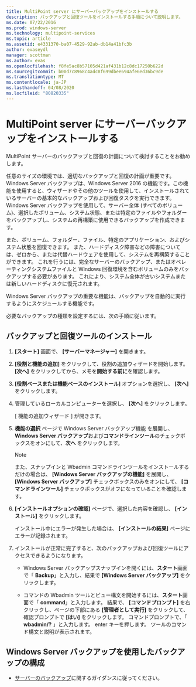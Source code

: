 ```yaml
---
title: MultiPoint server にサーバーバックアップをインストールする
description: バックアップと回復ツールをインストールする手順について説明します。
ms.date: 07/22/2016
ms.prod: windows-server
ms.technology: multipoint-services
ms.topic: article
ms.assetid: e4331370-ba07-4529-92ab-db14a41bfc3b
author: evaseydl
manager: scottman
ms.author: evas
ms.openlocfilehash: f8fe5ac8b57105d421af431b12c8dc17250b622d
ms.sourcegitcommit: b00d7c8968c4adc8f699dbee694afe6ed36bc9de
ms.translationtype: MT
ms.contentlocale: ja-JP
ms.lasthandoff: 04/08/2020
ms.locfileid: "80820335"
---
```

# <a name="install-server-backup-on-your-multipoint-server"></a>MultiPoint server にサーバーバックアップをインストールする
MultiPoint サーバーのバックアップと回復の計画について検討することをお勧めします。
  
任意のサイズの環境では、適切なバックアップと回復の計画が重要です。 Windows Server バックアップは、Windows Server 2016 の機能です。この機能を使用すると、ウィザードやその他のツールを使用して、インストールされているサーバーの基本的なバックアップおよび回復タスクを実行できます。 Windows Server バックアップを使用して、サーバー全体 (すべてのボリューム)、選択したボリューム、システム状態、または特定のファイルやフォルダーをバックアップし、システムの再構築に使用できるバックアップを作成できます。  
  
また、ボリューム、フォルダー、ファイル、特定のアプリケーション、およびシステム状態を回復できます。 また、ハードディスク障害などの障害については、ゼロから、または代替ハードウェアを使用して、システムを再構築することができます。 これを行うには、完全なサーバーのバックアップ、またはオペレーティングシステムファイルと Windows 回復環境を含むボリュームのみをバックアップする必要があります。 これにより、システム全体が古いシステムまたは新しいハードディスクに復元されます。  
  
Windows Server バックアップの重要な機能は、バックアップを自動的に実行するようにスケジュールする機能です。  
  
必要なバックアップの種類を設定するには、次の手順に従います。  
  
## <a name="install-backup-and-recovery-tools"></a>バックアップと回復ツールのインストール  
  
1.  **[スタート]** 画面で、 **[サーバーマネージャー]** を開きます。  
  
2.  **[役割と機能の追加]** をクリックして、役割の追加ウィザードを開始します。 **[次へ]** をクリックしてから、メモを**開始する前に**を確認します。  
  
3.  **[役割ベースまたは機能ベースのインストール]** オプションを選択し、 **[次へ]** をクリックします。  
  
4.  管理しているローカルコンピューターを選択し、 **[次へ]** をクリックします。  
  
    [ 機能の追加ウィザード ] が開きます。  
  
5.  **機能の選択** ページで Windows Server バックアップ機能 を展開し、 **Windows Server バックアップ**および**コマンドラインツール**のチェックボックスをオンにして、**次へ** をクリックします。  
  
    > [!NOTE]  
    > また、スナップインと Wbadmin コマンドラインツールをインストールするだけの場合は、 **[Windows Server バックアップの機能]** を展開し、 **[Windows Server バックアップ]** チェックボックスのみをオンにして、 **[コマンドラインツール]** チェックボックスがオフになっていることを確認します。  
  
6.  **[インストールオプションの確認]** ページで、選択した内容を確認し、 **[インストール]** をクリックします。  
  
    インストール中にエラーが発生した場合は、 **[インストールの結果]** ページにエラーが記録されます。  
  
7.  インストールが正常に完了すると、次のバックアップおよび回復ツールにアクセスできるようになります。  
  
    -   Windows Server バックアップスナップインを開くには、**スタート**画面で「 **Backup**」と入力し、結果で **[Windows Server バックアップ]** をクリックします。  
  
    -   コマンドの Wbadmin ツールとビュー構文を開始するには、**スタート**画面で「 **command**」と入力します。 結果で、 **[コマンドプロンプト]** を右クリックし、ページの下部にある **[管理者として実行]** をクリックして、確認プロンプトで **[はい]** をクリックします。 コマンドプロンプトで、「 **wbadmin/?** 」と入力します。 enter キーを押します。 ツールのコマンド構文と説明が表示されます。  
  
## <a name="configure-backups-using-windows-server-backup"></a>Windows Server バックアップを使用したバックアップの構成  
  
-   [サーバーのバックアップ](https://technet.microsoft.com/library/cc753528.aspx)に関するガイダンスに従ってください。 